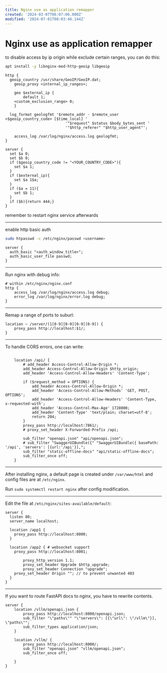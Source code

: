 ```yaml
---
title: Nginx use as application remapper
created: '2024-03-07T06:07:06.000Z'
modified: '2024-07-01T08:03:46.144Z'
---
```


# Nginx use as application remapper

to disable access by ip origin while exclude certain ranges, you can do this:

```bash
apt install -y libnginx-mod-http-geoip libgeoip
```

```nginx
http {
  geoip_country /usr/share/GeoIP/GeoIP.dat;
	geoip_proxy <internal_ip_ranges>;

	geo $external_ip {
		default 1;
    <custom_exclusion_range> 0;
	}

  log_format geologfmt '$remote_addr - $remote_user <$geoip_country_code> [$time_local] '
                           '"$request" $status $body_bytes_sent '
                           '"$http_referer" "$http_user_agent"';

	access_log /var/log/nginx/access.log geologfmt;
}

server {
  set $a 0;
  set $b 0;
  if ($geoip_country_code != "<YOUR_COUNTRY_CODE>"){
    set $a 1;
  }
  if ($external_ip){
    set $a 1$a;
  }
  if ($a = 11){
    set $b 1;
  }
  if ($b){return 444;}
}
```

remember to restart nginx service afterwards

---

enable http basic auth

```bash
sudo htpasswd -c /etc/nginx/passwd <username>
```

```nginx
server {
  auth_basic "<auth_window_title>";
  auth_basic_user_file passwd;
}
```

---

Run nginx with debug info:

```nginx
# within /etc/nginx/nginx.conf
http {
    access_log /var/log/nginx/access.log debug;
    error_log /var/log/nginx/error.log debug;
}

```

---

Remap a range of ports to suburl:

```nginx
location ~ /server/(1[0-9][0-9][0-9][0-9]) {
    proxy_pass http://localhost:$1/;
}
```

---

To handle CORS errors, one can write:

```nginx

	location /api/ {
		# add_header Access-Control-Allow-Origin *;
		add_header Access-Control-Allow-Origin $http_origin;
		add_header 'Access-Control-Allow-Headers' 'Content-Type';

		if ($request_method = OPTIONS) {
			add_header Access-Control-Allow-Origin *;
			add_header 'Access-Control-Allow-Methods' 'GET, POST, OPTIONS';
			add_header 'Access-Control-Allow-Headers' 'Content-Type, x-requested-with';
			add_header 'Access-Control-Max-Age' 1728000;
			add_header 'Content-Type' 'text/plain; charset=utf-8';
			return 204;
		}
		proxy_pass http://localhost:7861/;
		# proxy_set_header X-Forwarded-Prefix /api;

		sub_filter "openapi.json" "api/openapi.json";
		# sub_filter "SwaggerUIBundle({" "SwaggerUIBundle({ basePath: '/api', 'servers': [{url:'/api'}],";
		sub_filter "static-offline-docs" "api/static-offline-docs";
		sub_filter_once off;
	}
```

---

After installing nginx, a default page is created under `/var/www/html` and config files are at `/etc/nginx`.

Run `sudo systemctl restart nginx` after config modification.

---

Edit the file at `/etc/nginx/sites-available/default`:

```nginx
server {
  listen 80;
  server_name localhost;

  location /app1 {
    proxy_pass http://localhost:8000;
  }

  location /app2 { # websocket support
    proxy_pass http://localhost:8001;

		proxy_http_version 1.1;
		proxy_set_header Upgrade $http_upgrade;
		proxy_set_header Connection "upgrade";
    proxy_set_header Origin ""; // to prevent unwanted 403
  }
}
```

---

If you want to route FastAPI docs to nginx, you have to rewrite contents.

```nginx
server {
	location /vllm/openapi.json {
		proxy_pass http://localhost:8000/openapi.json;
		sub_filter "\"paths\"" "\"servers\": [{\"url\": \"/vllm\"}], \"paths\"";
		sub_filter_types application/json;
	}

	location /vllm/ {
		proxy_pass http://localhost:8000/;
		sub_filter "openapi.json" "vllm/openapi.json";
		sub_filter_once off;

	}
}
```

